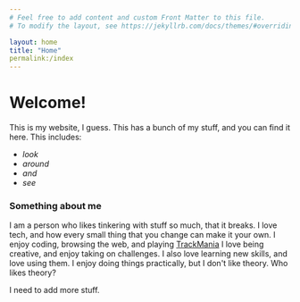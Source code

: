 ```yaml
---
# Feel free to add content and custom Front Matter to this file.
# To modify the layout, see https://jekyllrb.com/docs/themes/#overriding-theme-defaults

layout: home
title: "Home"
permalink:/index
---
```

# Welcome!

This is my website, I guess. This has a bunch of my stuff, and you can find it here. This includes:

- _look_
- _around_
- _and_
- _see_

### Something about me
I am a person who likes tinkering with stuff so much, that it breaks.
I love tech, and how every small thing that you change can make it your own. I enjoy coding, browsing the web, and playing [TrackMania](https://www.youtube.com/watch?v=hfLecAWFQIc) I love being creative, and enjoy taking on challenges. I also love learning new skills, and love using them. I enjoy doing things practically, but I don't like theory. Who likes theory?

I need to add more stuff.
